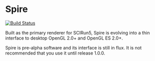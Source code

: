 Spire
=====

[![Build Status](https://travis-ci.org/SCIInstitute/spire.png)](https://travis-ci.org/SCIInstitute/spire)

Built as the primary renderer for SCIRun5, Spire is evolving into a thin
interface to desktop OpenGL 2.0+ and OpenGL ES 2.0+.

Spire is pre-alpha software and its interface is still in flux. It
is not recommended that you use it until release 1.0.0.

